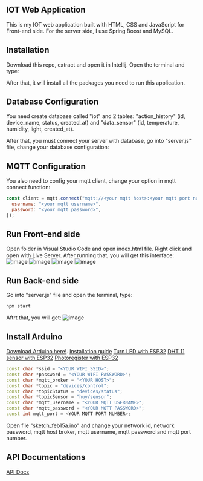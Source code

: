 ## IOT Web Application

This is my IOT web application built with HTML, CSS and JavaScript for Front-end side. For the server side, I use Spring Boost and MySQL.

## Installation

Download this repo, extract and open it in Intellij. Open the terminal and type:


After that, it will install all the packages you need to run this application.

## Database Configuration

You need create database called "iot" and 2 tables: "action_history" (id, device_name, status, created_at) and "data_sensor" (id, temperature, humidity, light, created_at).

After that, you must connect your server with database, go into "server.js" file, change your database configuration:



## MQTT Configuration

You also need to config your mqtt client, change your option in mqtt connect function:

```JavaScript
const client = mqtt.connect("mqtt://<your mqtt host>:<your mqtt port number>/", {
  username: "<your mqtt username>",
  password: "<your mqtt password>",
});
```

## Run Front-end side

Open folder in Visual Studio Code and open index.html file. Right click and open with Live Server. After running that, you will get this interface:
![image](https://github.com/KiritoSAO148/IoT/assets/118887671/143b8a5b-58eb-4d1b-81f8-799799d695e1)
![image](https://github.com/KiritoSAO148/IoT/assets/118887671/9ad13973-3bcb-4ad9-9271-e0e7d19d473b)
![image](https://github.com/KiritoSAO148/IoT/assets/118887671/b04b72e9-3d74-47f3-a243-feb06138894b)
![image](https://github.com/KiritoSAO148/IoT/assets/118887671/7d8c2893-dfc7-483b-8d5c-8678758f722c)



## Run Back-end side
Go into "server.js" file and open the terminal, type:
```bash
npm start
```
Aftrt that, you will get:
![image](https://github.com/KiritoSAO148/IoT/assets/118887671/2ca70831-125b-473f-990f-2d03993ee364)


## Install Arduino

[Download Arduino here!](https://www.arduino.cc/en/software/).
[Installation guide](https://www.thegioididong.com/game-app/cach-tai-va-cai-dat-arduino-ide-nhanh-de-dang-1321845)
[Turn LED with ESP32](https://www.instructables.com/Blinking-an-LED-With-ESP32/)
[DHT 11 sensor with ESP32](https://randomnerdtutorials.com/esp32-dht11-dht22-temperature-humidity-sensor-arduino-ide/)
[Photoregister with ESP32](https://www.youtube.com/watch?v=0t-e2Dmz5TI)

```cpp
const char *ssid = "<YOUR_WIFI_SSID>";
const char *password = "<YOUR WIFI PASSWORD>";
const char *mqtt_broker = "<YOUR HOST>";
const char *topic = "devices/control";
const char *topicStatus = "devices/status";
const char *topicSensor = "huy/sensor";
const char *mqtt_username = "<YOUR MQTT USERNAME>";
const char *mqtt_password = "<YOUR MQTT PASSWORD>";
const int mqtt_port = <YOUR MQTT PORT NUMBER>;
```

Open file "sketch_feb15a.ino" and change your network id, network password, mqtt host broker, mqtt username, mqtt password and mqtt port number.

## API Documentations

[API Docs](https://documenter.getpostman.com/view/24287979/2sA35BbjDb)
